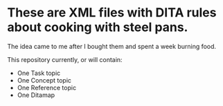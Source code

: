 # These are XML files with DITA rules about cooking with steel pans.
The idea came to me after I bought them and spent a week burning food. 

This repository currently, or will contain:
- One Task topic
- One Concept topic
- One Reference topic
- One Ditamap
